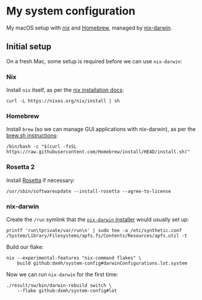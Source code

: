 # My system configuration

My macOS setup with [nix](https://nixos.org) and [Homebrew](https://brew.sh), managed by [nix-darwin](https://github.com/LnL7/nix-darwin).

## Initial setup

On a fresh Mac, some setup is required before we can use `nix-darwin`:

### Nix

Install `nix` itself, as per the [nix installation docs](https://github.com/NixOS/nix#installation):

```shell
curl -L https://nixos.org/nix/install | sh
```

### Homebrew

Install `brew` (so we can manage GUI applications with nix-darwin), as per the [brew.sh instructions](https://brew.sh):

```shell
/bin/bash -c "$(curl -fsSL https://raw.githubusercontent.com/Homebrew/install/HEAD/install.sh)"
```

### Rosetta 2

Install [Rosetta](https://support.apple.com/en-gb/HT211861) if necessary:

```shell
/usr/sbin/softwareupdate --install-rosetta --agree-to-license
```

### nix-darwin

Create the `/run` symlink that the [`nix-darwin` installer](https://github.com/LnL7/nix-darwin#install) would usually set up:

```shell
printf 'run\tprivate/var/run\n' | sudo tee -a /etc/synthetic.conf
/System/Library/Filesystems/apfs.fs/Contents/Resources/apfs.util -t
```

Build our flake:

```shell
nix --experimental-features "nix-command flakes" \
	build github:dxmh/system-config#darwinConfigurations.lot.system
```


Now we can run `nix-darwin` for the first time:

```shell
./result/sw/bin/darwin-rebuild switch \
	--flake github:dxmh/system-config#lot
```